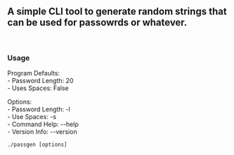 ## A simple CLI tool to generate random strings that can be used for passowrds or whatever.
<br>

### Usage

Program Defaults: <br>
    - Password Length: 20 <br>
    - Uses Spaces: False <br>

Options: <br>
    - Password Length: -l <br>
    - Use Spaces: -s <br>
    - Command Help: --help <br>
    - Version Info: --version <br>

`./passgen [options]`
